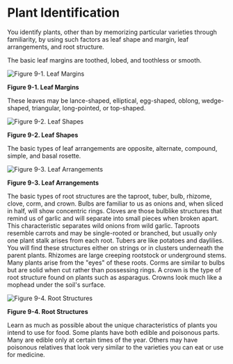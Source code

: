 # Plant Identification

You identify plants, other than by memorizing particular varieties through familiarity, by using such factors as leaf shape and margin, leaf arrangements, and root structure.

The basic leaf margins are toothed, lobed, and toothless or smooth.

![Figure 9-1\. Leaf Margins](file:///android_asset/images/fig09-01.png)

**Figure 9-1\. Leaf Margins**

These leaves may be lance-shaped, elliptical, egg-shaped, oblong, wedge-shaped, triangular, long-pointed, or top-shaped.

![Figure 9-2\. Leaf Shapes](file:///android_asset/images/fig09-02.png)

**Figure 9-2\. Leaf Shapes**

The basic types of leaf arrangements are opposite, alternate, compound, simple, and basal rosette.

![Figure 9-3\. Leaf Arrangements](file:///android_asset/images/fig09-03.png)

**Figure 9-3\. Leaf Arrangements**

The basic types of root structures are the taproot, tuber, bulb, rhizome, clove, corm, and crown. Bulbs are familiar to us as onions and, when sliced in half, will show concentric rings. Cloves are those bulblike structures that remind us of garlic and will separate into small pieces when broken apart. This characteristic separates wild onions from wild garlic. Taproots resemble carrots and may be single-rooted or branched, but usually only one plant stalk arises from each root. Tubers are like potatoes and daylilies. You will find these structures either on strings or in clusters underneath the parent plants. Rhizomes are large creeping rootstock or underground stems. Many plants arise from the "eyes" of these roots. Corms are similar to bulbs but are solid when cut rather than possessing rings. A crown is the type of root structure found on plants such as asparagus. Crowns look much like a mophead under the soil's surface.

![Figure 9-4\. Root Structures](file:///android_asset/images/fig09-04.png)

**Figure 9-4\. Root Structures**

Learn as much as possible about the unique characteristics of plants you intend to use for food. Some plants have both edible and poisonous parts. Many are edible only at certain times of the year. Others may have poisonous relatives that look very similar to the varieties you can eat or use for medicine.



